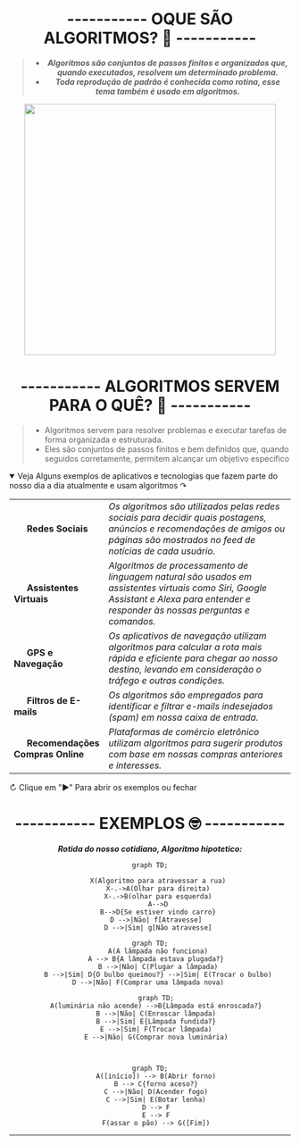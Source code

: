 <div align="center">
  
# ----------- OQUE SÃO ALGORITMOS? :thinking: -----------
<div align="center">

  
> - ***Algoritmos são conjuntos de passos finitos e organizados que, quando executados, resolvem um determinado problema.***
> - ***Toda reprodução de padrão é conhecida como rotina, esse tema também é usado em algoritmos.***

<p align="center">
  <img width="450" src="https://guiatech.net/wp-content/uploads/2018/01/algoritmos-1.jpg">
</p>

<div align="center"> 

# ----------- ALGORITMOS SERVEM PARA O QUÊ? :raised_eyebrow: -----------
<div align="left">
  
> - Algoritmos servem para resolver problemas e executar tarefas de forma organizada e estruturada. 
> - Eles são conjuntos de passos finitos e bem definidos que, quando seguidos corretamente, permitem alcançar um objetivo específico

<details open>
  <summary>Veja Alguns exemplos de aplicativos e tecnologias que fazem parte do nosso dia a dia atualmente e usam algoritmos ↷</summary>

  |  | |
  | --- | ---|
  | <picture> <img height="14" width="19" src="https://cdn.simpleicons.org/instagram/white"/> </picture> **Redes Sociais** | _Os algoritmos são utilizados pelas redes sociais para decidir quais postagens, anúncios e recomendações de amigos ou páginas são mostrados no feed de notícias de cada usuário._ |
  | <picture> <img height="14" width="19" src="https://cdn.simpleicons.org/googleassistant/white"/> </picture> **Assistentes Virtuais** | _Algoritmos de processamento de linguagem natural são usados em assistentes virtuais como Siri, Google Assistant e Alexa para entender e responder às nossas perguntas e comandos._ |
  | <picture> <img height="14" width="19" src="https://cdn.simpleicons.org/googlemaps/white"/> </picture>**GPS e Navegação** | _Os aplicativos de navegação utilizam algoritmos para calcular a rota mais rápida e eficiente para chegar ao nosso destino, levando em consideração o tráfego e outras condições._ |
  | <picture> <img height="14" width="19" src="https://cdn.simpleicons.org/gmail/white"/> </picture> **Filtros de E-mails** | _Os algoritmos são empregados para identificar e filtrar e-mails indesejados (spam) em nossa caixa de entrada._ |
  | <picture> <img height="14" width="19" src="https://cdn.simpleicons.org/amazon/white"/> </picture> **Recomendações Compras Online** | _Plataformas de comércio eletrônico utilizam algoritmos para sugerir produtos com base em nossas compras anteriores e interesses._ |
  
</details>

 ↻ Clique em "▶" Para abrir os exemplos ou fechar
<div>
<div align="center">
  
# ----------- EXEMPLOS :nerd_face: -----------
***Rotida do nosso cotidiano, Algoritmo hipotetico:***

```mermaid
graph TD;
    
    X(Algoritmo para atravessar a rua)
    X-.->A(Olhar para direita)
    X-.->B(olhar para esquerda)
    A-->D
    B-->D{Se estiver vindo carro}
    D -->|Não| f[Atravesse] 
    D -->|Sim| g[Não atravesse]
```

```mermaid
graph TD;
    A(A lâmpada não funciona)
    A --> B{A lâmpada estava plugada?} 
    B -->|Não| C(Plugar a lâmpada)
    B -->|Sim| D{O bulbo queimou?} -->|Sim| E(Trocar o bulbo)
    D -->|Não| F(Comprar uma lâmpada nova)     
```

```mermaid
   graph TD;
   A(luminária não acende) -->B{Lâmpada está enroscada?}
   B -->|Não| C(Enroscar lâmpada)
   B -->|Sim| E{Lâmpada fundida?}
   E -->|Sim| F(Trocar lâmpada)
   E -->|Não| G(Comprar nova luminária)
     
     
```

```mermaid
graph TD;
   A([início]) --> B(Abrir forno)
   B --> C{forno aceso?}
   C -->|Não| D(Acender fogo)
   C -->|Sim| E(Botar lenha)
   D --> F
   E --> F
   F(assar o pão) --> G([Fim])
```

---

<div align="center">
